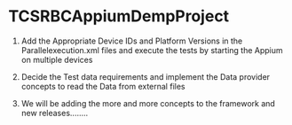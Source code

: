 # TCSRBCAppiumDempProject

1. Add the Appropriate Device IDs and Platform Versions in the Parallelexecution.xml files and execute the tests by starting the Appium on 
multiple devices


2. Decide the Test data requirements and implement the Data provider concepts to read the Data from external  files

3. We will be adding the more and more concepts to the framework and new releases........
